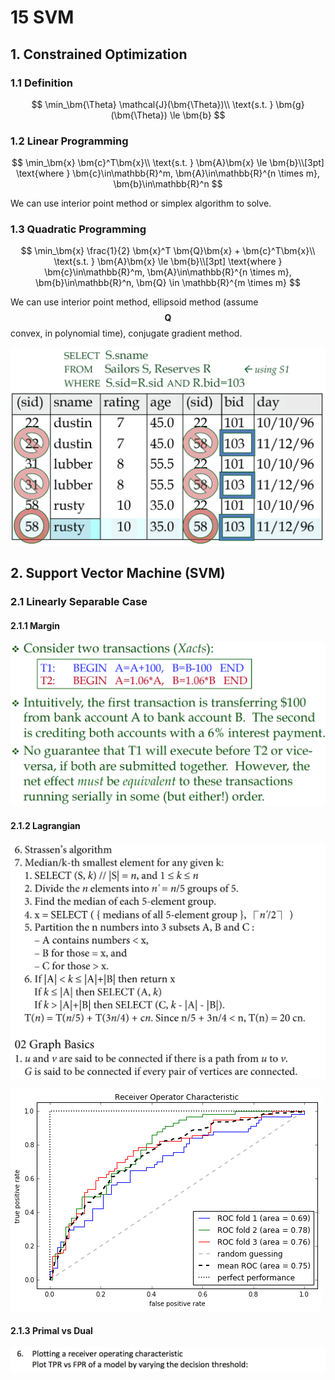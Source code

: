 # 15 SVM

## 1. Constrained Optimization

### 1.1  Definition

$$
\min_\bm{\Theta} \mathcal{J}(\bm{\Theta})\\
\text{s.t. } \bm{g}(\bm{\Theta}) \le \bm{b}
$$

### 1.2 Linear Programming

$$
\min_\bm{x} \bm{c}^T\bm{x}\\
\text{s.t. } \bm{A}\bm{x} \le \bm{b}\\[3pt]
\text{where } \bm{c}\in\mathbb{R}^m, \bm{A}\in\mathbb{R}^{n \times m}, \bm{b}\in\mathbb{R}^n
$$

We can use interior point method or simplex algorithm to solve.

### 1.3 Quadratic Programming

$$
\min_\bm{x} \frac{1}{2} \bm{x}^T \bm{Q}\bm{x} + \bm{c}^T\bm{x}\\
\text{s.t. } \bm{A}\bm{x} \le \bm{b}\\[3pt]
\text{where } \bm{c}\in\mathbb{R}^m, \bm{A}\in\mathbb{R}^{n \times m}, \bm{b}\in\mathbb{R}^n,  \bm{Q} \in \mathbb{R}^{m \times m}
$$

We can use interior point method, ellipsoid method \(assume $$\bm{Q}$$ convex, in polynomial time\), conjugate gradient method.

![](../../.gitbook/assets/image%20%28653%29.png)

## 2. Support Vector Machine \(SVM\)

### 2.1 Linearly Separable Case

#### 2.1.1 Margin

![](../../.gitbook/assets/image%20%28100%29.png)

#### 2.1.2 Lagrangian

![](../../.gitbook/assets/image%20%28589%29.png)

![](../../.gitbook/assets/image%20%28210%29.png)

#### 2.1.3 Primal vs Dual

![](../../.gitbook/assets/image%20%28434%29.png)



### 

